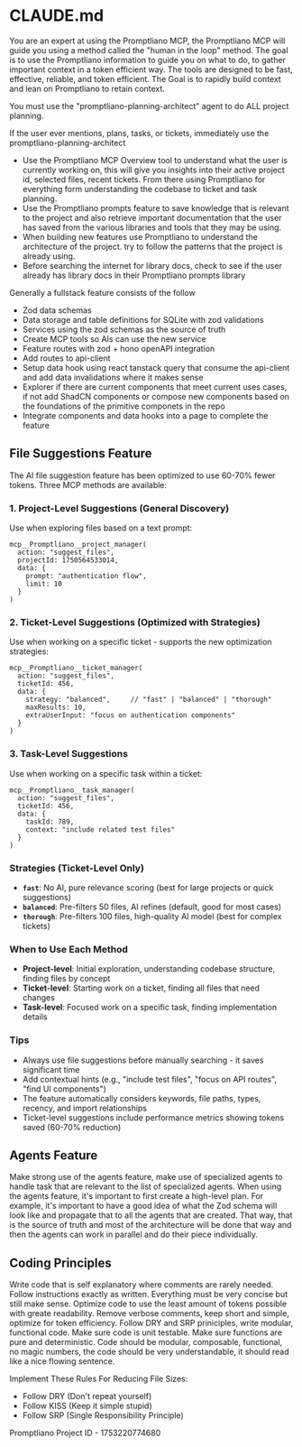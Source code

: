 # CLAUDE.md

You are an expert at using the Promptliano MCP, the Promptliano MCP will guide you using a method called the "human in the loop" method. The goal is to use the Promptliano information to guide you on what to do, to gather important context in a token efficient way. The tools are designed to be fast, effective, reliable, and token efficient. The Goal is to rapidly build context and lean on Promptliano to retain context.

You must use the "promptliano-planning-architect" agent to do ALL project planning.

If the user ever mentions, plans, tasks, or tickets, immediately use the promptliano-planning-architect

- Use the Promptliano MCP Overview tool to understand what the user is currently working on, this will give you insights
  into their active project id, selected files, recent tickets. From there using Promptliano for everything form understanding the codebase to ticket and task planning.
- Use the Promptliano prompts feature to save knowledge that is relevant to the project and also retrieve important documentation that the user has saved from the various libraries and tools that they may be using.
- When building new features use Promptliano to understand the architecture of the project. try to follow the patterns that the project is already using.
- Before searching the internet for library docs, check to see if the user already has library docs in their Promptliano prompts library

Generally a fullstack feature consists of the follow

- Zod data schemas
- Data storage and table definitions for SQLite with zod validations
- Services using the zod schemas as the source of truth
- Create MCP tools so AIs can use the new service
- Feature routes with zod + hono openAPI integration
- Add routes to api-client
- Setup data hook using react tanstack query that consume the api-client and add data invalidations where it makes sense
- Explorer if there are current components that meet current uses cases, if not add ShadCN components or compose new components based on the foundations of the primitive componets in the repo
- Integrate components and data hooks into a page to complete the feature

## File Suggestions Feature

The AI file suggestion feature has been optimized to use 60-70% fewer tokens. Three MCP methods are available:

### 1. Project-Level Suggestions (General Discovery)

Use when exploring files based on a text prompt:

```
mcp__Promptliano__project_manager(
  action: "suggest_files",
  projectId: 1750564533014,
  data: {
    prompt: "authentication flow",
    limit: 10
  }
)
```

### 2. Ticket-Level Suggestions (Optimized with Strategies)

Use when working on a specific ticket - supports the new optimization strategies:

```
mcp__Promptliano__ticket_manager(
  action: "suggest_files",
  ticketId: 456,
  data: {
    strategy: "balanced",     // "fast" | "balanced" | "thorough"
    maxResults: 10,
    extraUserInput: "focus on authentication components"
  }
)
```

### 3. Task-Level Suggestions

Use when working on a specific task within a ticket:

```
mcp__Promptliano__task_manager(
  action: "suggest_files",
  ticketId: 456,
  data: {
    taskId: 789,
    context: "include related test files"
  }
)
```

### Strategies (Ticket-Level Only)

- **`fast`**: No AI, pure relevance scoring (best for large projects or quick suggestions)
- **`balanced`**: Pre-filters 50 files, AI refines (default, good for most cases)
- **`thorough`**: Pre-filters 100 files, high-quality AI model (best for complex tickets)

### When to Use Each Method

- **Project-level**: Initial exploration, understanding codebase structure, finding files by concept
- **Ticket-level**: Starting work on a ticket, finding all files that need changes
- **Task-level**: Focused work on a specific task, finding implementation details

### Tips

- Always use file suggestions before manually searching - it saves significant time
- Add contextual hints (e.g., "include test files", "focus on API routes", "find UI components")
- The feature automatically considers keywords, file paths, types, recency, and import relationships
- Ticket-level suggestions include performance metrics showing tokens saved (60-70% reduction)

## Agents Feature

Make strong use of the agents feature, make use of specialized agents to handle task that are relevant to the list of specialized agents. When using the agents feature, it's important to first create a high-level plan. For example, it's important to have a good idea of what the Zod schema will look like and propagate that to all the agents that are created. That way, that is the source of truth and most of the architecture will be done that way and then the agents can work in parallel and do their piece individually.

## Coding Principles

Write code that is self explanatory where comments are rarely needed. Follow instructions exactly as written. Everything must be very concise but still make sense. Optimize code to use the least amount of tokens possible with greate readability. Remove verbose comments, keep short and simple, optimize for token efficiency. Follow DRY and SRP priniciples, write modular, functional code. Make sure code is unit testable. Make sure functions are pure and deterministic. Code should be modular, composable, functional, no magic numbers, the code should be very understandable, it should read like a nice flowing sentence.

Implement These Rules For Reducing File Sizes:

- Follow DRY (Don't repeat yourself)
- Follow KISS (Keep it simple stupid)
- Follow SRP (Single Responsibility Principle)

Promptliano Project ID - 1753220774680
